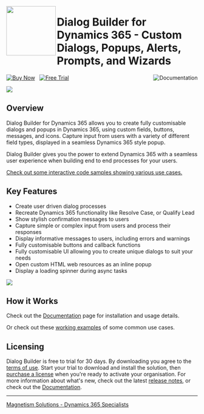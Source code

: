 [<img width="130px" align="left" src="https://user-images.githubusercontent.com/14048382/86500237-e4ad2600-bde3-11ea-909e-8602a7012b22.png"/>](https://github.com/PaulNieuwelaar/alertjs)

# Dialog Builder for Dynamics 365 - Custom Dialogs, Popups, Alerts, Prompts, and Wizards

[![Buy Now](https://user-images.githubusercontent.com/14048382/119300824-81570b80-bcb5-11eb-95ff-89dcd68729ad.png)](https://www.magnetismsolutions.com/products/dialog-builder-for-dynamics-365/?SQF_SOURCE=GithubBuy#pricing)&nbsp;&nbsp;
[![Free Trial](https://user-images.githubusercontent.com/14048382/119301666-f119c600-bcb6-11eb-9ee6-d88d3062fe82.png)](https://www.magnetismsolutions.com/products/dialog-builder-for-dynamics-365/?SQF_SOURCE=GithubTrial#trial)
[<img alt="Documentation" align="right" src="https://user-images.githubusercontent.com/14048382/119301470-a5671c80-bcb6-11eb-92e1-2a34cb1833c3.png"/>](https://www.magnetismsolutions.com/documentation/dialog-builder)  

<a href="https://www.youtube.com/watch?v=SKz-ENHOqig" target="_blank"><img src="https://user-images.githubusercontent.com/14048382/115327836-bcac7900-a1e3-11eb-9bf2-f5e576763fc5.png" /></a>

## Overview

Dialog Builder for Dynamics 365 allows you to create fully customisable dialogs and popups in Dynamics 365, using custom fields, buttons, messages, and icons. Capture input from users with a variety of different field types, displayed in a seamless Dynamics 365 style popup.

Dialog Builder gives you the power to extend Dynamics 365 with a seamless user experience when building end to end processes for your users.

[Check out some interactive code samples showing various use cases.](https://paulnieuwelaar.github.io/alertjs/AlertJS/Sample/html/demo.html)

## Key Features

* Create user driven dialog processes
* Recreate Dynamics 365 functionality like Resolve Case, or Qualify Lead
* Show stylish confirmation messages to users
* Capture simple or complex input from users and process their responses
* Display informative messages to users, including errors and warnings
* Fully customisable buttons and callback functions
* Fully customisable UI allowing you to create unique dialogs to suit your needs
* Open custom HTML web resources as an inline popup
* Display a loading spinner during async tasks

![](https://user-images.githubusercontent.com/14048382/86217379-827dd680-bbd3-11ea-9b30-2f3a2262c619.png)

## How it Works
Check out the [Documentation](https://www.magnetismsolutions.com/documentation/dialog-builder) page for installation and usage details.

Or check out these [working examples](https://paulnieuwelaar.github.io/alertjs/AlertJS/Sample/html/demo.html) of some common use cases.

## Licensing

Dialog Builder is free to trial for 30 days. By downloading you agree to the [terms of use](https://www.magnetismsolutions.com/terms-of-use). Start your trial to download and install the solution, then [purchase a license](https://www.magnetismsolutions.com/products/dialog-builder-for-dynamics-365/?SQF_SOURCE=GithubLicense#pricing) when you're ready to activate your organisation.
For more information about what's new, check out the latest [release notes](https://www.magnetismsolutions.com/releases/dialog-builder), or check out the [Documentation](https://www.magnetismsolutions.com/documentation/dialog-builder).

---

[Magnetism Solutions - Dynamics 365 Specialists](http://www.magnetismsolutions.com)  
